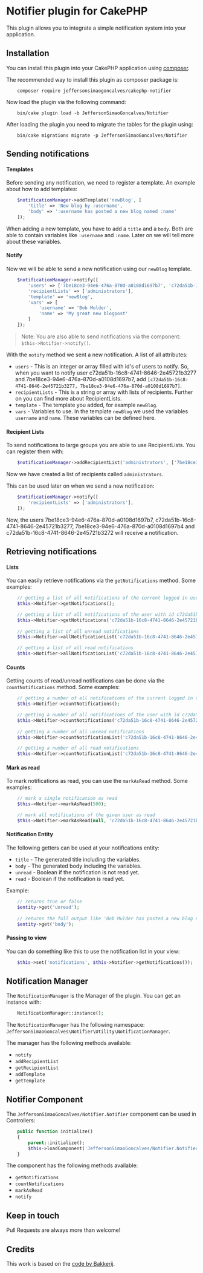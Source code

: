 # Notifier plugin for CakePHP

This plugin allows you to integrate a simple notification system into your application. 

## Installation

You can install this plugin into your CakePHP application using [composer](http://getcomposer.org).

The recommended way to install this plugin as composer package is:

```
    composer require jeffersonsimaogoncalves/cakephp-notifier
```

Now load the plugin via the following command:

```
    bin/cake plugin load -b JeffersonSimaoGoncalves/Notifier
```

After loading the plugin you need to migrate the tables for the plugin using:

```
    bin/cake migrations migrate -p JeffersonSimaoGoncalves/Notifier
```

## Sending notifications

#### Templates

Before sending any notification, we need to register a template. An example about how to add templates:

```php
    $notificationManager->addTemplate('newBlog', [
        'title' => 'New blog by :username',
        'body' => ':username has posted a new blog named :name'
    ]);
```

When adding a new template, you have to add a `title` and a `body`. Both are able to contain variables like `:username`
and `:name`. Later on we will tell more about these variables.

#### Notify

Now we will be able to send a new notification using our `newBlog` template.

```php
    $notificationManager->notify([
        'users' => ['7be18ce3-94e6-476a-870d-a0108d1697b7', 'c72da51b-16c8-4741-8646-2e45721b3277'],
        'recipientLists' => ['administrators'],
        'template' => 'newBlog',
        'vars' => [
            'username' => 'Bob Mulder',
            'name' => 'My great new blogpost'
        ]
    ]);
```

> Note: You are also able to send notifications via the component: `$this->Notifier->notify()`.

With the `notify` method we sent a new notification. A list of all attributes:

- `users` - This is an integer or array filled with id's of users to notify. So, when you want to notify user c72da51b-16c8-4741-8646-2e45721b3277 and
7be18ce3-94e6-476a-870d-a0108d1697b7, add `[c72da51b-16c8-4741-8646-2e45721b3277, 7be18ce3-94e6-476a-870d-a0108d1697b7]`.
- `recipientLists` - This is a string or array with lists of recipients. Further on you can find more about
RecipientLists.
- `template` - The template you added, for example `newBlog`.
- `vars` - Variables to use. In the template `newBlog` we used the variables `username` and `name`. These variables can
be defined here.

#### Recipient Lists

To send notifications to large groups you are able to use RecipientLists.
You can register them with:

```php
    $notificationManager->addRecipientList('administrators', ['7be18ce3-94e6-476a-870d-a0108d1697b7', 'c72da51b-16c8-4741-8646-2e45721b3277','7be18ce3-94e6-476a-870d-a0108d1697b4', 'c72da51b-16c8-4741-8646-2e45721b3272']);
```
    
Now we have created a list of recipients called `administrators`.

This can be used later on when we send a new notification: 

```php
    $notificationManager->notify([
        'recipientLists' => ['administrators'],
    ]);
```

Now, the users 7be18ce3-94e6-476a-870d-a0108d1697b7, c72da51b-16c8-4741-8646-2e45721b3277, 7be18ce3-94e6-476a-870d-a0108d1697b4 and c72da51b-16c8-4741-8646-2e45721b3272 will receive a notification.

## Retrieving notifications

#### Lists

You can easily retrieve notifications via the `getNotifications` method. Some examples:

```php
    // getting a list of all notifications of the current logged in user
    $this->Notifier->getNotifications();

    // getting a list of all notifications of the user with id c72da51b-16c8-4741-8646-2e45721b3272
    $this->Notifier->getNotifications('c72da51b-16c8-4741-8646-2e45721b3272');
    
    // getting a list of all unread notifications
    $this->Notifier->allNotificationList('c72da51b-16c8-4741-8646-2e45721b3272', true);

    // getting a list of all read notifications
    $this->Notifier->allNotificationList('c72da51b-16c8-4741-8646-2e45721b3272', false);
```

#### Counts

Getting counts of read/unread notifications can be done via the `countNotifications` method. Some examples:

```php
    // getting a number of all notifications of the current logged in user
    $this->Notifier->countNotifications();

    // getting a number of all notifications of the user with id c72da51b-16c8-4741-8646-2e45721b3272
    $this->Notifier->countNotifications('c72da51b-16c8-4741-8646-2e45721b3272');
    
    // getting a number of all unread notifications
    $this->Notifier->countNotificationList('c72da51b-16c8-4741-8646-2e45721b3272', true);

    // getting a number of all read notifications
    $this->Notifier->countNotificationList('c72da51b-16c8-4741-8646-2e45721b3272', false);
```

#### Mark as read

To mark notifications as read, you can use the `markAsRead` method. Some examples:

```php
    // mark a single notification as read
    $this->Notifier->markAsRead(500);

    // mark all notifications of the given user as read
    $this->Notifier->markAsRead(null, 'c72da51b-16c8-4741-8646-2e45721b3272');
```

#### Notification Entity

The following getters can be used at your notifications entity:
- `title` - The generated title including the variables.
- `body` - The generated body including the variables.
- `unread` - Boolean if the notification is not read yet.
- `read` - Boolean if the notification is read yet.

Example:
    
```php
    // returns true or false
    $entity->get('unread');
    
    // returns the full output like 'Bob Mulder has posted a new blog named My Great New Post'
    $entity->get('body');
```

#### Passing to view

You can do something like this to use the notification list in your view:

```php
    $this->set('notifications', $this->Notifier->getNotifications());
```

## Notification Manager

The `NotificationManager` is the Manager of the plugin. You can get an instance with:

```php
    NotificationManager::instance();
```

The `NotificationManager` has the following namespace: `JeffersonSimaoGoncalves\Notifier\Utility\NotificationManager`.

The manager has the following methods available:

- `notify`
- `addRecipientList`
- `getRecipientList`
- `addTemplate`
- `getTemplate`

## Notifier Component

The `JeffersonSimaoGoncalves/Notifier.Notifier` component can be used in Controllers:

```php
    public function initialize()
    {
        parent::initialize();
        $this->loadComponent('JeffersonSimaoGoncalves/Notifier.Notifier');
    }
```

The component has the following methods available:

- `getNotifications`
- `countNotifications`
- `markAsRead`
- `notify`

## Keep in touch

Pull Requests are always more than welcome!

## Credits

This work is based on the [code by Bakkerij](https://github.com/bakkerij/notifier).
